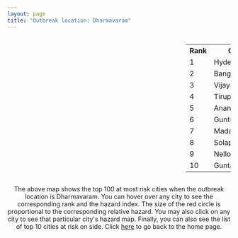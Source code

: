 ```yaml
---
layout: page
title: "Outbreak location: Dharmavaram"
---
```

<div style="width: 100%; overflow: auto;">
<div style="width: 75%; float: left;">
<div id="mapid">
<script src="https://buda-magenta.github.io/hazard_map/load_map.js"></script>

<script>
var marker_outbreak = L.marker([14.422347, 77.720069],{"autoPan": true}).addTo(map); marker_outbreak.bindTooltip("Dharmavaram").openTooltip();

var circle_1 = L.circle([17.388786, 78.461065], {"pane": "markerPane", "color": "red", "fill": true, "fillOpacity": 0.2, "fillRule": "evenodd", "lineCap": "round", "lineJoin": "round", "opacity": 1.0, "radius": 104460, "stroke": true, "weight": 3}).addTo(map);
circle_1.bindTooltip("Hyderabad<br>rank: 1<br>hazard index: 0.104460")
circle_1.bindPopup('<a href="https://buda-magenta.github.io/hazard_map/Hyderabad">Hyderabad</a>')

var circle_2 = L.circle([12.979120, 77.591300], {"pane": "markerPane", "color": "red", "fill": true, "fillOpacity": 0.2, "fillRule": "evenodd", "lineCap": "round", "lineJoin": "round", "opacity": 1.0, "radius": 49329, "stroke": true, "weight": 3}).addTo(map);
circle_2.bindTooltip("Bangalore<br>rank: 2<br>hazard index: 0.049329")
circle_2.bindPopup('<a href="https://buda-magenta.github.io/hazard_map/Bangalore">Bangalore</a>')

var circle_3 = L.circle([16.508759, 80.618510], {"pane": "markerPane", "color": "red", "fill": true, "fillOpacity": 0.2, "fillRule": "evenodd", "lineCap": "round", "lineJoin": "round", "opacity": 1.0, "radius": 42016, "stroke": true, "weight": 3}).addTo(map);
circle_3.bindTooltip("Vijayawada<br>rank: 3<br>hazard index: 0.042017")
circle_3.bindPopup('<a href="https://buda-magenta.github.io/hazard_map/Vijayawada">Vijayawada</a>')

var circle_4 = L.circle([13.631637, 79.423171], {"pane": "markerPane", "color": "red", "fill": true, "fillOpacity": 0.2, "fillRule": "evenodd", "lineCap": "round", "lineJoin": "round", "opacity": 1.0, "radius": 24870, "stroke": true, "weight": 3}).addTo(map);
circle_4.bindTooltip("Tirupati<br>rank: 4<br>hazard index: 0.024871")
circle_4.bindPopup('<a href="https://buda-magenta.github.io/hazard_map/Tirupati">Tirupati</a>')

var circle_5 = L.circle([14.654623, 77.556260], {"pane": "markerPane", "color": "red", "fill": true, "fillOpacity": 0.2, "fillRule": "evenodd", "lineCap": "round", "lineJoin": "round", "opacity": 1.0, "radius": 18659, "stroke": true, "weight": 3}).addTo(map);
circle_5.bindTooltip("Anantapur<br>rank: 5<br>hazard index: 0.018660")
circle_5.bindPopup('<a href="https://buda-magenta.github.io/hazard_map/Anantapur">Anantapur</a>')

var circle_6 = L.circle([16.291519, 80.454159], {"pane": "markerPane", "color": "red", "fill": true, "fillOpacity": 0.2, "fillRule": "evenodd", "lineCap": "round", "lineJoin": "round", "opacity": 1.0, "radius": 14162, "stroke": true, "weight": 3}).addTo(map);
circle_6.bindTooltip("Guntur<br>rank: 6<br>hazard index: 0.014162")
circle_6.bindPopup('<a href="https://buda-magenta.github.io/hazard_map/Guntur">Guntur</a>')

var circle_7 = L.circle([13.573260, 78.479146], {"pane": "markerPane", "color": "red", "fill": true, "fillOpacity": 0.2, "fillRule": "evenodd", "lineCap": "round", "lineJoin": "round", "opacity": 1.0, "radius": 12390, "stroke": true, "weight": 3}).addTo(map);
circle_7.bindTooltip("Madanapalle<br>rank: 7<br>hazard index: 0.012391")
circle_7.bindPopup('<a href="https://buda-magenta.github.io/hazard_map/Madanapalle">Madanapalle</a>')

var circle_8 = L.circle([17.849907, 75.276320], {"pane": "markerPane", "color": "red", "fill": true, "fillOpacity": 0.2, "fillRule": "evenodd", "lineCap": "round", "lineJoin": "round", "opacity": 1.0, "radius": 11582, "stroke": true, "weight": 3}).addTo(map);
circle_8.bindTooltip("Solapur<br>rank: 8<br>hazard index: 0.011582")
circle_8.bindPopup('<a href="https://buda-magenta.github.io/hazard_map/Solapur">Solapur</a>')

var circle_9 = L.circle([14.449372, 79.987376], {"pane": "markerPane", "color": "red", "fill": true, "fillOpacity": 0.2, "fillRule": "evenodd", "lineCap": "round", "lineJoin": "round", "opacity": 1.0, "radius": 9266, "stroke": true, "weight": 3}).addTo(map);
circle_9.bindTooltip("Nellore<br>rank: 9<br>hazard index: 0.009267")
circle_9.bindPopup('<a href="https://buda-magenta.github.io/hazard_map/Nellore">Nellore</a>')

var circle_10 = L.circle([15.119651, 77.455290], {"pane": "markerPane", "color": "red", "fill": true, "fillOpacity": 0.2, "fillRule": "evenodd", "lineCap": "round", "lineJoin": "round", "opacity": 1.0, "radius": 7745, "stroke": true, "weight": 3}).addTo(map);
circle_10.bindTooltip("Guntakal<br>rank: 10<br>hazard index: 0.007745")
circle_10.bindPopup('<a href="https://buda-magenta.github.io/hazard_map/Guntakal">Guntakal</a>')

var circle_11 = L.circle([15.143395, 76.919388], {"pane": "markerPane", "color": "red", "fill": true, "fillOpacity": 0.2, "fillRule": "evenodd", "lineCap": "round", "lineJoin": "round", "opacity": 1.0, "radius": 6028, "stroke": true, "weight": 3}).addTo(map);
circle_11.bindTooltip("Bellary<br>rank: 11<br>hazard index: 0.006028")
circle_11.bindPopup('<a href="https://buda-magenta.github.io/hazard_map/Bellary">Bellary</a>')

var circle_12 = L.circle([15.475377, 78.478558], {"pane": "markerPane", "color": "red", "fill": true, "fillOpacity": 0.2, "fillRule": "evenodd", "lineCap": "round", "lineJoin": "round", "opacity": 1.0, "radius": 5290, "stroke": true, "weight": 3}).addTo(map);
circle_12.bindTooltip("Nandyal<br>rank: 12<br>hazard index: 0.005291")
circle_12.bindPopup('<a href="https://buda-magenta.github.io/hazard_map/Nandyal">Nandyal</a>')

var circle_13 = L.circle([13.826383, 77.493772], {"pane": "markerPane", "color": "red", "fill": true, "fillOpacity": 0.2, "fillRule": "evenodd", "lineCap": "round", "lineJoin": "round", "opacity": 1.0, "radius": 4957, "stroke": true, "weight": 3}).addTo(map);
circle_13.bindTooltip("Hindupur<br>rank: 13<br>hazard index: 0.004958")
circle_13.bindPopup('<a href="https://buda-magenta.github.io/hazard_map/Hindupur">Hindupur</a>')

var circle_14 = L.circle([16.083333, 77.166667], {"pane": "markerPane", "color": "red", "fill": true, "fillOpacity": 0.2, "fillRule": "evenodd", "lineCap": "round", "lineJoin": "round", "opacity": 1.0, "radius": 4449, "stroke": true, "weight": 3}).addTo(map);
circle_14.bindTooltip("Raichur<br>rank: 14<br>hazard index: 0.004450")
circle_14.bindPopup('<a href="https://buda-magenta.github.io/hazard_map/Raichur">Raichur</a>')

var circle_15 = L.circle([14.906956, 78.009707], {"pane": "markerPane", "color": "red", "fill": true, "fillOpacity": 0.2, "fillRule": "evenodd", "lineCap": "round", "lineJoin": "round", "opacity": 1.0, "radius": 3958, "stroke": true, "weight": 3}).addTo(map);
circle_15.bindTooltip("Tadipatri<br>rank: 15<br>hazard index: 0.003959")
circle_15.bindPopup('<a href="https://buda-magenta.github.io/hazard_map/Tadipatri">Tadipatri</a>')

var circle_16 = L.circle([14.752266, 78.548552], {"pane": "markerPane", "color": "red", "fill": true, "fillOpacity": 0.2, "fillRule": "evenodd", "lineCap": "round", "lineJoin": "round", "opacity": 1.0, "radius": 3952, "stroke": true, "weight": 3}).addTo(map);
circle_16.bindTooltip("Proddatur<br>rank: 16<br>hazard index: 0.003952")
circle_16.bindPopup('<a href="https://buda-magenta.github.io/hazard_map/Proddatur">Proddatur</a>')

var circle_17 = L.circle([15.507555, 80.060800], {"pane": "markerPane", "color": "red", "fill": true, "fillOpacity": 0.2, "fillRule": "evenodd", "lineCap": "round", "lineJoin": "round", "opacity": 1.0, "radius": 3720, "stroke": true, "weight": 3}).addTo(map);
circle_17.bindTooltip("Ongole<br>rank: 17<br>hazard index: 0.003720")
circle_17.bindPopup('<a href="https://buda-magenta.github.io/hazard_map/Ongole">Ongole</a>')

var circle_18 = L.circle([16.181939, 81.135130], {"pane": "markerPane", "color": "red", "fill": true, "fillOpacity": 0.2, "fillRule": "evenodd", "lineCap": "round", "lineJoin": "round", "opacity": 1.0, "radius": 3335, "stroke": true, "weight": 3}).addTo(map);
circle_18.bindTooltip("Machilipatnam<br>rank: 18<br>hazard index: 0.003336")
circle_18.bindPopup('<a href="https://buda-magenta.github.io/hazard_map/Machilipatnam">Machilipatnam</a>')

var circle_19 = L.circle([16.237773, 80.646422], {"pane": "markerPane", "color": "red", "fill": true, "fillOpacity": 0.2, "fillRule": "evenodd", "lineCap": "round", "lineJoin": "round", "opacity": 1.0, "radius": 3019, "stroke": true, "weight": 3}).addTo(map);
circle_19.bindTooltip("Tenali<br>rank: 19<br>hazard index: 0.003020")
circle_19.bindPopup('<a href="https://buda-magenta.github.io/hazard_map/Tenali">Tenali</a>')

var circle_20 = L.circle([22.541418, 88.357691], {"pane": "markerPane", "color": "red", "fill": true, "fillOpacity": 0.2, "fillRule": "evenodd", "lineCap": "round", "lineJoin": "round", "opacity": 1.0, "radius": 2626, "stroke": true, "weight": 3}).addTo(map);
circle_20.bindTooltip("Kolkata<br>rank: 20<br>hazard index: 0.002627")
circle_20.bindPopup('<a href="https://buda-magenta.github.io/hazard_map/Kolkata">Kolkata</a>')

var circle_21 = L.circle([16.238924, 80.047288], {"pane": "markerPane", "color": "red", "fill": true, "fillOpacity": 0.2, "fillRule": "evenodd", "lineCap": "round", "lineJoin": "round", "opacity": 1.0, "radius": 2529, "stroke": true, "weight": 3}).addTo(map);
circle_21.bindTooltip("Narasaraopet<br>rank: 21<br>hazard index: 0.002529")
circle_21.bindPopup('<a href="https://buda-magenta.github.io/hazard_map/Narasaraopet">Narasaraopet</a>')

var circle_22 = L.circle([17.910400, 77.519900], {"pane": "markerPane", "color": "red", "fill": true, "fillOpacity": 0.2, "fillRule": "evenodd", "lineCap": "round", "lineJoin": "round", "opacity": 1.0, "radius": 2502, "stroke": true, "weight": 3}).addTo(map);
circle_22.bindTooltip("Bidar<br>rank: 22<br>hazard index: 0.002502")
circle_22.bindPopup('<a href="https://buda-magenta.github.io/hazard_map/Bidar">Bidar</a>')

var circle_23 = L.circle([16.432998, 80.993715], {"pane": "markerPane", "color": "red", "fill": true, "fillOpacity": 0.2, "fillRule": "evenodd", "lineCap": "round", "lineJoin": "round", "opacity": 1.0, "radius": 2374, "stroke": true, "weight": 3}).addTo(map);
circle_23.bindTooltip("Gudivada<br>rank: 23<br>hazard index: 0.002375")
circle_23.bindPopup('<a href="https://buda-magenta.github.io/hazard_map/Gudivada">Gudivada</a>')

var circle_24 = L.circle([12.305183, 76.655361], {"pane": "markerPane", "color": "red", "fill": true, "fillOpacity": 0.2, "fillRule": "evenodd", "lineCap": "round", "lineJoin": "round", "opacity": 1.0, "radius": 2318, "stroke": true, "weight": 3}).addTo(map);
circle_24.bindTooltip("Mysore<br>rank: 24<br>hazard index: 0.002319")
circle_24.bindPopup('<a href="https://buda-magenta.github.io/hazard_map/Mysore">Mysore</a>')

var circle_25 = L.circle([17.980609, 79.598212], {"pane": "markerPane", "color": "red", "fill": true, "fillOpacity": 0.2, "fillRule": "evenodd", "lineCap": "round", "lineJoin": "round", "opacity": 1.0, "radius": 2281, "stroke": true, "weight": 3}).addTo(map);
circle_25.bindTooltip("Warangal<br>rank: 25<br>hazard index: 0.002281")
circle_25.bindPopup('<a href="https://buda-magenta.github.io/hazard_map/Warangal">Warangal</a>')

var circle_26 = L.circle([13.160105, 79.155551], {"pane": "markerPane", "color": "red", "fill": true, "fillOpacity": 0.2, "fillRule": "evenodd", "lineCap": "round", "lineJoin": "round", "opacity": 1.0, "radius": 2241, "stroke": true, "weight": 3}).addTo(map);
circle_26.bindTooltip("Chittoor<br>rank: 26<br>hazard index: 0.002241")
circle_26.bindPopup('<a href="https://buda-magenta.github.io/hazard_map/Chittoor">Chittoor</a>')

var circle_27 = L.circle([19.075990, 72.877393], {"pane": "markerPane", "color": "red", "fill": true, "fillOpacity": 0.2, "fillRule": "evenodd", "lineCap": "round", "lineJoin": "round", "opacity": 1.0, "radius": 2096, "stroke": true, "weight": 3}).addTo(map);
circle_27.bindTooltip("Mumbai<br>rank: 27<br>hazard index: 0.002097")
circle_27.bindPopup('<a href="https://buda-magenta.github.io/hazard_map/Mumbai">Mumbai</a>')

var circle_28 = L.circle([15.830925, 78.042537], {"pane": "markerPane", "color": "red", "fill": true, "fillOpacity": 0.2, "fillRule": "evenodd", "lineCap": "round", "lineJoin": "round", "opacity": 1.0, "radius": 2086, "stroke": true, "weight": 3}).addTo(map);
circle_28.bindTooltip("Kurnool<br>rank: 28<br>hazard index: 0.002087")
circle_28.bindPopup('<a href="https://buda-magenta.github.io/hazard_map/Kurnool">Kurnool</a>')

var circle_29 = L.circle([14.466127, 75.920636], {"pane": "markerPane", "color": "red", "fill": true, "fillOpacity": 0.2, "fillRule": "evenodd", "lineCap": "round", "lineJoin": "round", "opacity": 1.0, "radius": 2007, "stroke": true, "weight": 3}).addTo(map);
circle_29.bindTooltip("Davanagere<br>rank: 29<br>hazard index: 0.002008")
circle_29.bindPopup('<a href="https://buda-magenta.github.io/hazard_map/Davanagere">Davanagere</a>')

var circle_30 = L.circle([13.083694, 80.270186], {"pane": "markerPane", "color": "red", "fill": true, "fillOpacity": 0.2, "fillRule": "evenodd", "lineCap": "round", "lineJoin": "round", "opacity": 1.0, "radius": 1998, "stroke": true, "weight": 3}).addTo(map);
circle_30.bindTooltip("Chennai<br>rank: 30<br>hazard index: 0.001999")
circle_30.bindPopup('<a href="https://buda-magenta.github.io/hazard_map/Chennai">Chennai</a>')

var circle_31 = L.circle([16.094950, 80.165878], {"pane": "markerPane", "color": "red", "fill": true, "fillOpacity": 0.2, "fillRule": "evenodd", "lineCap": "round", "lineJoin": "round", "opacity": 1.0, "radius": 1956, "stroke": true, "weight": 3}).addTo(map);
circle_31.bindTooltip("Chilakaluripet<br>rank: 31<br>hazard index: 0.001957")
circle_31.bindPopup('<a href="https://buda-magenta.github.io/hazard_map/Chilakaluripet">Chilakaluripet</a>')

var circle_32 = L.circle([28.651718, 77.221939], {"pane": "markerPane", "color": "red", "fill": true, "fillOpacity": 0.2, "fillRule": "evenodd", "lineCap": "round", "lineJoin": "round", "opacity": 1.0, "radius": 1807, "stroke": true, "weight": 3}).addTo(map);
circle_32.bindTooltip("Delhi<br>rank: 32<br>hazard index: 0.001808")
circle_32.bindPopup('<a href="https://buda-magenta.github.io/hazard_map/Delhi">Delhi</a>')

var circle_33 = L.circle([15.266493, 76.387230], {"pane": "markerPane", "color": "red", "fill": true, "fillOpacity": 0.2, "fillRule": "evenodd", "lineCap": "round", "lineJoin": "round", "opacity": 1.0, "radius": 1796, "stroke": true, "weight": 3}).addTo(map);
circle_33.bindTooltip("Hospet<br>rank: 33<br>hazard index: 0.001796")
circle_33.bindPopup('<a href="https://buda-magenta.github.io/hazard_map/Hospet">Hospet</a>')

var circle_34 = L.circle([26.055318, 82.993139], {"pane": "markerPane", "color": "red", "fill": true, "fillOpacity": 0.2, "fillRule": "evenodd", "lineCap": "round", "lineJoin": "round", "opacity": 1.0, "radius": 1749, "stroke": true, "weight": 3}).addTo(map);
circle_34.bindTooltip("Nizamabad<br>rank: 34<br>hazard index: 0.001749")
circle_34.bindPopup('<a href="https://buda-magenta.github.io/hazard_map/Nizamabad">Nizamabad</a>')

var circle_35 = L.circle([14.475294, 78.821686], {"pane": "markerPane", "color": "red", "fill": true, "fillOpacity": 0.2, "fillRule": "evenodd", "lineCap": "round", "lineJoin": "round", "opacity": 1.0, "radius": 1577, "stroke": true, "weight": 3}).addTo(map);
circle_35.bindTooltip("Kadapa<br>rank: 35<br>hazard index: 0.001577")
circle_35.bindPopup('<a href="https://buda-magenta.github.io/hazard_map/Kadapa">Kadapa</a>')

var circle_36 = L.circle([18.793568, 80.815939], {"pane": "markerPane", "color": "red", "fill": true, "fillOpacity": 0.2, "fillRule": "evenodd", "lineCap": "round", "lineJoin": "round", "opacity": 1.0, "radius": 1547, "stroke": true, "weight": 3}).addTo(map);
circle_36.bindTooltip("Bijapur<br>rank: 36<br>hazard index: 0.001547")
circle_36.bindPopup('<a href="https://buda-magenta.github.io/hazard_map/Bijapur">Bijapur</a>')

var circle_37 = L.circle([15.431506, 76.532774], {"pane": "markerPane", "color": "red", "fill": true, "fillOpacity": 0.2, "fillRule": "evenodd", "lineCap": "round", "lineJoin": "round", "opacity": 1.0, "radius": 1501, "stroke": true, "weight": 3}).addTo(map);
circle_37.bindTooltip("Gangawati<br>rank: 37<br>hazard index: 0.001502")
circle_37.bindPopup('<a href="https://buda-magenta.github.io/hazard_map/Gangawati">Gangawati</a>')

var circle_38 = L.circle([16.542769, 81.527344], {"pane": "markerPane", "color": "red", "fill": true, "fillOpacity": 0.2, "fillRule": "evenodd", "lineCap": "round", "lineJoin": "round", "opacity": 1.0, "radius": 1468, "stroke": true, "weight": 3}).addTo(map);
circle_38.bindTooltip("Bhimavaram<br>rank: 38<br>hazard index: 0.001468")
circle_38.bindPopup('<a href="https://buda-magenta.github.io/hazard_map/Bhimavaram">Bhimavaram</a>')

var circle_39 = L.circle([16.743454, 77.992319], {"pane": "markerPane", "color": "red", "fill": true, "fillOpacity": 0.2, "fillRule": "evenodd", "lineCap": "round", "lineJoin": "round", "opacity": 1.0, "radius": 1466, "stroke": true, "weight": 3}).addTo(map);
circle_39.bindTooltip("Mahbubnagar<br>rank: 39<br>hazard index: 0.001466")
circle_39.bindPopup('<a href="https://buda-magenta.github.io/hazard_map/Mahbubnagar">Mahbubnagar</a>')

var circle_40 = L.circle([17.723128, 83.301284], {"pane": "markerPane", "color": "red", "fill": true, "fillOpacity": 0.2, "fillRule": "evenodd", "lineCap": "round", "lineJoin": "round", "opacity": 1.0, "radius": 1429, "stroke": true, "weight": 3}).addTo(map);
circle_40.bindTooltip("Visakhapatnam<br>rank: 40<br>hazard index: 0.001429")
circle_40.bindPopup('<a href="https://buda-magenta.github.io/hazard_map/Visakhapatnam">Visakhapatnam</a>')

var circle_41 = L.circle([13.340077, 77.100621], {"pane": "markerPane", "color": "red", "fill": true, "fillOpacity": 0.2, "fillRule": "evenodd", "lineCap": "round", "lineJoin": "round", "opacity": 1.0, "radius": 1411, "stroke": true, "weight": 3}).addTo(map);
circle_41.bindTooltip("Tumkur<br>rank: 41<br>hazard index: 0.001411")
circle_41.bindPopup('<a href="https://buda-magenta.github.io/hazard_map/Tumkur">Tumkur</a>')

var circle_42 = L.circle([15.631900, 77.275900], {"pane": "markerPane", "color": "red", "fill": true, "fillOpacity": 0.2, "fillRule": "evenodd", "lineCap": "round", "lineJoin": "round", "opacity": 1.0, "radius": 1360, "stroke": true, "weight": 3}).addTo(map);
circle_42.bindTooltip("Adoni<br>rank: 42<br>hazard index: 0.001361")
circle_42.bindPopup('<a href="https://buda-magenta.github.io/hazard_map/Adoni">Adoni</a>')

var circle_43 = L.circle([18.761516, 79.478785], {"pane": "markerPane", "color": "red", "fill": true, "fillOpacity": 0.2, "fillRule": "evenodd", "lineCap": "round", "lineJoin": "round", "opacity": 1.0, "radius": 1268, "stroke": true, "weight": 3}).addTo(map);
circle_43.bindTooltip("Ramagundam<br>rank: 43<br>hazard index: 0.001268")
circle_43.bindPopup('<a href="https://buda-magenta.github.io/hazard_map/Ramagundam">Ramagundam</a>')

var circle_44 = L.circle([17.166667, 77.083333], {"pane": "markerPane", "color": "red", "fill": true, "fillOpacity": 0.2, "fillRule": "evenodd", "lineCap": "round", "lineJoin": "round", "opacity": 1.0, "radius": 975, "stroke": true, "weight": 3}).addTo(map);
circle_44.bindTooltip("Gulbarga<br>rank: 44<br>hazard index: 0.000975")
circle_44.bindPopup('<a href="https://buda-magenta.github.io/hazard_map/Gulbarga">Gulbarga</a>')

var circle_45 = L.circle([19.169335, 77.311013], {"pane": "markerPane", "color": "red", "fill": true, "fillOpacity": 0.2, "fillRule": "evenodd", "lineCap": "round", "lineJoin": "round", "opacity": 1.0, "radius": 886, "stroke": true, "weight": 3}).addTo(map);
circle_45.bindTooltip("Nanded Waghala<br>rank: 45<br>hazard index: 0.000887")
circle_45.bindPopup('<a href="https://buda-magenta.github.io/hazard_map/Nanded_Waghala">Nanded Waghala</a>')

var circle_46 = L.circle([18.351469, 76.755121], {"pane": "markerPane", "color": "red", "fill": true, "fillOpacity": 0.2, "fillRule": "evenodd", "lineCap": "round", "lineJoin": "round", "opacity": 1.0, "radius": 804, "stroke": true, "weight": 3}).addTo(map);
circle_46.bindTooltip("Latur<br>rank: 46<br>hazard index: 0.000804")
circle_46.bindPopup('<a href="https://buda-magenta.github.io/hazard_map/Latur">Latur</a>')

var circle_47 = L.circle([11.664300, 78.146000], {"pane": "markerPane", "color": "red", "fill": true, "fillOpacity": 0.2, "fillRule": "evenodd", "lineCap": "round", "lineJoin": "round", "opacity": 1.0, "radius": 777, "stroke": true, "weight": 3}).addTo(map);
circle_47.bindTooltip("Salem<br>rank: 47<br>hazard index: 0.000778")
circle_47.bindPopup('<a href="https://buda-magenta.github.io/hazard_map/Salem">Salem</a>')

var circle_48 = L.circle([18.521428, 73.854454], {"pane": "markerPane", "color": "red", "fill": true, "fillOpacity": 0.2, "fillRule": "evenodd", "lineCap": "round", "lineJoin": "round", "opacity": 1.0, "radius": 730, "stroke": true, "weight": 3}).addTo(map);
circle_48.bindTooltip("Pune<br>rank: 48<br>hazard index: 0.000731")
circle_48.bindPopup('<a href="https://buda-magenta.github.io/hazard_map/Pune">Pune</a>')

var circle_49 = L.circle([15.426365, 75.630079], {"pane": "markerPane", "color": "red", "fill": true, "fillOpacity": 0.2, "fillRule": "evenodd", "lineCap": "round", "lineJoin": "round", "opacity": 1.0, "radius": 708, "stroke": true, "weight": 3}).addTo(map);
circle_49.bindTooltip("Gadag<br>rank: 49<br>hazard index: 0.000708")
circle_49.bindPopup('<a href="https://buda-magenta.github.io/hazard_map/Gadag">Gadag</a>')

var circle_50 = L.circle([12.955100, 78.269900], {"pane": "markerPane", "color": "red", "fill": true, "fillOpacity": 0.2, "fillRule": "evenodd", "lineCap": "round", "lineJoin": "round", "opacity": 1.0, "radius": 682, "stroke": true, "weight": 3}).addTo(map);
circle_50.bindTooltip("Robertson Pet<br>rank: 50<br>hazard index: 0.000683")
circle_50.bindPopup('<a href="https://buda-magenta.github.io/hazard_map/Robertson_Pet">Robertson Pet</a>')

var circle_51 = L.circle([18.434644, 79.132265], {"pane": "markerPane", "color": "red", "fill": true, "fillOpacity": 0.2, "fillRule": "evenodd", "lineCap": "round", "lineJoin": "round", "opacity": 1.0, "radius": 661, "stroke": true, "weight": 3}).addTo(map);
circle_51.bindTooltip("Karimnagar<br>rank: 51<br>hazard index: 0.000661")
circle_51.bindPopup('<a href="https://buda-magenta.github.io/hazard_map/Karimnagar">Karimnagar</a>')

var circle_52 = L.circle([14.226644, 76.400512], {"pane": "markerPane", "color": "red", "fill": true, "fillOpacity": 0.2, "fillRule": "evenodd", "lineCap": "round", "lineJoin": "round", "opacity": 1.0, "radius": 645, "stroke": true, "weight": 3}).addTo(map);
circle_52.bindTooltip("Chitradurga<br>rank: 52<br>hazard index: 0.000646")
circle_52.bindPopup('<a href="https://buda-magenta.github.io/hazard_map/Chitradurga">Chitradurga</a>')

var circle_53 = L.circle([13.137000, 78.133961], {"pane": "markerPane", "color": "red", "fill": true, "fillOpacity": 0.2, "fillRule": "evenodd", "lineCap": "round", "lineJoin": "round", "opacity": 1.0, "radius": 639, "stroke": true, "weight": 3}).addTo(map);
circle_53.bindTooltip("Kolar<br>rank: 53<br>hazard index: 0.000639")
circle_53.bindPopup('<a href="https://buda-magenta.github.io/hazard_map/Kolar">Kolar</a>')

var circle_54 = L.circle([20.266777, 85.843559], {"pane": "markerPane", "color": "red", "fill": true, "fillOpacity": 0.2, "fillRule": "evenodd", "lineCap": "round", "lineJoin": "round", "opacity": 1.0, "radius": 630, "stroke": true, "weight": 3}).addTo(map);
circle_54.bindTooltip("Bhubaneswar<br>rank: 54<br>hazard index: 0.000630")
circle_54.bindPopup('<a href="https://buda-magenta.github.io/hazard_map/Bhubaneswar">Bhubaneswar</a>')

var circle_55 = L.circle([17.005045, 81.780473], {"pane": "markerPane", "color": "red", "fill": true, "fillOpacity": 0.2, "fillRule": "evenodd", "lineCap": "round", "lineJoin": "round", "opacity": 1.0, "radius": 584, "stroke": true, "weight": 3}).addTo(map);
circle_55.bindTooltip("Rajahmundry<br>rank: 55<br>hazard index: 0.000584")
circle_55.bindPopup('<a href="https://buda-magenta.github.io/hazard_map/Rajahmundry">Rajahmundry</a>')

var circle_56 = L.circle([16.857964, 79.217494], {"pane": "markerPane", "color": "red", "fill": true, "fillOpacity": 0.2, "fillRule": "evenodd", "lineCap": "round", "lineJoin": "round", "opacity": 1.0, "radius": 566, "stroke": true, "weight": 3}).addTo(map);
circle_56.bindTooltip("Nalgonda<br>rank: 56<br>hazard index: 0.000567")
circle_56.bindPopup('<a href="https://buda-magenta.github.io/hazard_map/Nalgonda">Nalgonda</a>')

var circle_57 = L.circle([12.732884, 77.830948], {"pane": "markerPane", "color": "red", "fill": true, "fillOpacity": 0.2, "fillRule": "evenodd", "lineCap": "round", "lineJoin": "round", "opacity": 1.0, "radius": 561, "stroke": true, "weight": 3}).addTo(map);
circle_57.bindTooltip("Hosur<br>rank: 57<br>hazard index: 0.000561")
circle_57.bindPopup('<a href="https://buda-magenta.github.io/hazard_map/Hosur">Hosur</a>')

var circle_58 = L.circle([19.290314, 76.602903], {"pane": "markerPane", "color": "red", "fill": true, "fillOpacity": 0.2, "fillRule": "evenodd", "lineCap": "round", "lineJoin": "round", "opacity": 1.0, "radius": 486, "stroke": true, "weight": 3}).addTo(map);
circle_58.bindTooltip("Parbhani<br>rank: 58<br>hazard index: 0.000487")
circle_58.bindPopup('<a href="https://buda-magenta.github.io/hazard_map/Parbhani">Parbhani</a>')

var circle_59 = L.circle([17.500000, 80.333333], {"pane": "markerPane", "color": "red", "fill": true, "fillOpacity": 0.2, "fillRule": "evenodd", "lineCap": "round", "lineJoin": "round", "opacity": 1.0, "radius": 472, "stroke": true, "weight": 3}).addTo(map);
circle_59.bindTooltip("Khammam<br>rank: 59<br>hazard index: 0.000473")
circle_59.bindPopup('<a href="https://buda-magenta.github.io/hazard_map/Khammam">Khammam</a>')

var circle_60 = L.circle([16.870988, 79.561398], {"pane": "markerPane", "color": "red", "fill": true, "fillOpacity": 0.2, "fillRule": "evenodd", "lineCap": "round", "lineJoin": "round", "opacity": 1.0, "radius": 435, "stroke": true, "weight": 3}).addTo(map);
circle_60.bindTooltip("Miryalaguda<br>rank: 60<br>hazard index: 0.000435")
circle_60.bindPopup('<a href="https://buda-magenta.github.io/hazard_map/Miryalaguda">Miryalaguda</a>')

var circle_61 = L.circle([23.021624, 72.579707], {"pane": "markerPane", "color": "red", "fill": true, "fillOpacity": 0.2, "fillRule": "evenodd", "lineCap": "round", "lineJoin": "round", "opacity": 1.0, "radius": 421, "stroke": true, "weight": 3}).addTo(map);
circle_61.bindTooltip("Ahmedabad<br>rank: 61<br>hazard index: 0.000422")
circle_61.bindPopup('<a href="https://buda-magenta.github.io/hazard_map/Ahmedabad">Ahmedabad</a>')

var circle_62 = L.circle([20.843512, 75.525927], {"pane": "markerPane", "color": "red", "fill": true, "fillOpacity": 0.2, "fillRule": "evenodd", "lineCap": "round", "lineJoin": "round", "opacity": 1.0, "radius": 404, "stroke": true, "weight": 3}).addTo(map);
circle_62.bindTooltip("Jalgaon<br>rank: 62<br>hazard index: 0.000405")
circle_62.bindPopup('<a href="https://buda-magenta.github.io/hazard_map/Jalgaon">Jalgaon</a>')

var circle_63 = L.circle([16.943739, 82.235061], {"pane": "markerPane", "color": "red", "fill": true, "fillOpacity": 0.2, "fillRule": "evenodd", "lineCap": "round", "lineJoin": "round", "opacity": 1.0, "radius": 394, "stroke": true, "weight": 3}).addTo(map);
circle_63.bindTooltip("Kakinada<br>rank: 63<br>hazard index: 0.000394")
circle_63.bindPopup('<a href="https://buda-magenta.github.io/hazard_map/Kakinada">Kakinada</a>')

var circle_64 = L.circle([12.794811, 79.000641], {"pane": "markerPane", "color": "red", "fill": true, "fillOpacity": 0.2, "fillRule": "evenodd", "lineCap": "round", "lineJoin": "round", "opacity": 1.0, "radius": 360, "stroke": true, "weight": 3}).addTo(map);
circle_64.bindTooltip("Vellore<br>rank: 64<br>hazard index: 0.000360")
circle_64.bindPopup('<a href="https://buda-magenta.github.io/hazard_map/Vellore">Vellore</a>')

var circle_65 = L.circle([12.523889, 76.896196], {"pane": "markerPane", "color": "red", "fill": true, "fillOpacity": 0.2, "fillRule": "evenodd", "lineCap": "round", "lineJoin": "round", "opacity": 1.0, "radius": 344, "stroke": true, "weight": 3}).addTo(map);
circle_65.bindTooltip("Mandya<br>rank: 65<br>hazard index: 0.000345")
circle_65.bindPopup('<a href="https://buda-magenta.github.io/hazard_map/Mandya">Mandya</a>')

var circle_66 = L.circle([15.398403, 73.812918], {"pane": "markerPane", "color": "red", "fill": true, "fillOpacity": 0.2, "fillRule": "evenodd", "lineCap": "round", "lineJoin": "round", "opacity": 1.0, "radius": 335, "stroke": true, "weight": 3}).addTo(map);
circle_66.bindTooltip("Vasco Da Gama<br>rank: 66<br>hazard index: 0.000336")
circle_66.bindPopup('<a href="https://buda-magenta.github.io/hazard_map/Vasco_Da_Gama">Vasco Da Gama</a>')

var circle_67 = L.circle([16.676135, 81.170868], {"pane": "markerPane", "color": "red", "fill": true, "fillOpacity": 0.2, "fillRule": "evenodd", "lineCap": "round", "lineJoin": "round", "opacity": 1.0, "radius": 329, "stroke": true, "weight": 3}).addTo(map);
circle_67.bindTooltip("Eluru<br>rank: 67<br>hazard index: 0.000329")
circle_67.bindPopup('<a href="https://buda-magenta.github.io/hazard_map/Eluru">Eluru</a>')

var circle_68 = L.circle([16.850253, 74.594888], {"pane": "markerPane", "color": "red", "fill": true, "fillOpacity": 0.2, "fillRule": "evenodd", "lineCap": "round", "lineJoin": "round", "opacity": 1.0, "radius": 329, "stroke": true, "weight": 3}).addTo(map);
circle_68.bindTooltip("Sangli<br>rank: 68<br>hazard index: 0.000329")
circle_68.bindPopup('<a href="https://buda-magenta.github.io/hazard_map/Sangli">Sangli</a>')

var circle_69 = L.circle([12.869810, 74.843008], {"pane": "markerPane", "color": "red", "fill": true, "fillOpacity": 0.2, "fillRule": "evenodd", "lineCap": "round", "lineJoin": "round", "opacity": 1.0, "radius": 318, "stroke": true, "weight": 3}).addTo(map);
circle_69.bindTooltip("Mangalore<br>rank: 69<br>hazard index: 0.000318")
circle_69.bindPopup('<a href="https://buda-magenta.github.io/hazard_map/Mangalore">Mangalore</a>')

var circle_70 = L.circle([21.149813, 79.082056], {"pane": "markerPane", "color": "red", "fill": true, "fillOpacity": 0.2, "fillRule": "evenodd", "lineCap": "round", "lineJoin": "round", "opacity": 1.0, "radius": 316, "stroke": true, "weight": 3}).addTo(map);
circle_70.bindTooltip("Nagpur<br>rank: 70<br>hazard index: 0.000317")
circle_70.bindPopup('<a href="https://buda-magenta.github.io/hazard_map/Nagpur">Nagpur</a>')

var circle_71 = L.circle([19.918233, 75.868625], {"pane": "markerPane", "color": "red", "fill": true, "fillOpacity": 0.2, "fillRule": "evenodd", "lineCap": "round", "lineJoin": "round", "opacity": 1.0, "radius": 309, "stroke": true, "weight": 3}).addTo(map);
circle_71.bindTooltip("Jalna<br>rank: 71<br>hazard index: 0.000309")
circle_71.bindPopup('<a href="https://buda-magenta.github.io/hazard_map/Jalna">Jalna</a>')

var circle_72 = L.circle([18.437436, 77.110521], {"pane": "markerPane", "color": "red", "fill": true, "fillOpacity": 0.2, "fillRule": "evenodd", "lineCap": "round", "lineJoin": "round", "opacity": 1.0, "radius": 309, "stroke": true, "weight": 3}).addTo(map);
circle_72.bindTooltip("Udgir<br>rank: 72<br>hazard index: 0.000309")
circle_72.bindPopup('<a href="https://buda-magenta.github.io/hazard_map/Udgir">Udgir</a>')

var circle_73 = L.circle([26.915458, 75.818982], {"pane": "markerPane", "color": "red", "fill": true, "fillOpacity": 0.2, "fillRule": "evenodd", "lineCap": "round", "lineJoin": "round", "opacity": 1.0, "radius": 306, "stroke": true, "weight": 3}).addTo(map);
circle_73.bindTooltip("Jaipur<br>rank: 73<br>hazard index: 0.000307")
circle_73.bindPopup('<a href="https://buda-magenta.github.io/hazard_map/Jaipur">Jaipur</a>')

var circle_74 = L.circle([9.931308, 76.267414], {"pane": "markerPane", "color": "red", "fill": true, "fillOpacity": 0.2, "fillRule": "evenodd", "lineCap": "round", "lineJoin": "round", "opacity": 1.0, "radius": 297, "stroke": true, "weight": 3}).addTo(map);
circle_74.bindTooltip("Kochi<br>rank: 74<br>hazard index: 0.000298")
circle_74.bindPopup('<a href="https://buda-magenta.github.io/hazard_map/Kochi">Kochi</a>')

var circle_75 = L.circle([13.007082, 76.099270], {"pane": "markerPane", "color": "red", "fill": true, "fillOpacity": 0.2, "fillRule": "evenodd", "lineCap": "round", "lineJoin": "round", "opacity": 1.0, "radius": 289, "stroke": true, "weight": 3}).addTo(map);
circle_75.bindTooltip("Hassan<br>rank: 75<br>hazard index: 0.000289")
circle_75.bindPopup('<a href="https://buda-magenta.github.io/hazard_map/Hassan">Hassan</a>')

var circle_76 = L.circle([16.702841, 74.240533], {"pane": "markerPane", "color": "red", "fill": true, "fillOpacity": 0.2, "fillRule": "evenodd", "lineCap": "round", "lineJoin": "round", "opacity": 1.0, "radius": 277, "stroke": true, "weight": 3}).addTo(map);
circle_76.bindTooltip("Kolhapur<br>rank: 76<br>hazard index: 0.000278")
circle_76.bindPopup('<a href="https://buda-magenta.github.io/hazard_map/Kolhapur">Kolhapur</a>')

var circle_77 = L.circle([12.227213, 79.070156], {"pane": "markerPane", "color": "red", "fill": true, "fillOpacity": 0.2, "fillRule": "evenodd", "lineCap": "round", "lineJoin": "round", "opacity": 1.0, "radius": 276, "stroke": true, "weight": 3}).addTo(map);
circle_77.bindTooltip("Tiruvannamalai<br>rank: 77<br>hazard index: 0.000276")
circle_77.bindPopup('<a href="https://buda-magenta.github.io/hazard_map/Tiruvannamalai">Tiruvannamalai</a>')

var circle_78 = L.circle([11.001812, 76.962843], {"pane": "markerPane", "color": "red", "fill": true, "fillOpacity": 0.2, "fillRule": "evenodd", "lineCap": "round", "lineJoin": "round", "opacity": 1.0, "radius": 272, "stroke": true, "weight": 3}).addTo(map);
circle_78.bindTooltip("Coimbatore<br>rank: 78<br>hazard index: 0.000272")
circle_78.bindPopup('<a href="https://buda-magenta.github.io/hazard_map/Coimbatore">Coimbatore</a>')

var circle_79 = L.circle([13.932609, 75.574978], {"pane": "markerPane", "color": "red", "fill": true, "fillOpacity": 0.2, "fillRule": "evenodd", "lineCap": "round", "lineJoin": "round", "opacity": 1.0, "radius": 266, "stroke": true, "weight": 3}).addTo(map);
circle_79.bindTooltip("Shimoga<br>rank: 79<br>hazard index: 0.000266")
circle_79.bindPopup('<a href="https://buda-magenta.github.io/hazard_map/Shimoga">Shimoga</a>')

var circle_80 = L.circle([25.335649, 83.007629], {"pane": "markerPane", "color": "red", "fill": true, "fillOpacity": 0.2, "fillRule": "evenodd", "lineCap": "round", "lineJoin": "round", "opacity": 1.0, "radius": 238, "stroke": true, "weight": 3}).addTo(map);
circle_80.bindTooltip("Varanasi<br>rank: 80<br>hazard index: 0.000239")
circle_80.bindPopup('<a href="https://buda-magenta.github.io/hazard_map/Varanasi">Varanasi</a>')

var circle_81 = L.circle([21.237947, 81.633683], {"pane": "markerPane", "color": "red", "fill": true, "fillOpacity": 0.2, "fillRule": "evenodd", "lineCap": "round", "lineJoin": "round", "opacity": 1.0, "radius": 233, "stroke": true, "weight": 3}).addTo(map);
circle_81.bindTooltip("Raipur<br>rank: 81<br>hazard index: 0.000234")
circle_81.bindPopup('<a href="https://buda-magenta.github.io/hazard_map/Raipur">Raipur</a>')

var circle_82 = L.circle([15.351838, 75.137985], {"pane": "markerPane", "color": "red", "fill": true, "fillOpacity": 0.2, "fillRule": "evenodd", "lineCap": "round", "lineJoin": "round", "opacity": 1.0, "radius": 226, "stroke": true, "weight": 3}).addTo(map);
circle_82.bindTooltip("Hubli<br>rank: 82<br>hazard index: 0.000226")
circle_82.bindPopup('<a href="https://buda-magenta.github.io/hazard_map/Hubli">Hubli</a>')

var circle_83 = L.circle([18.627929, 73.800983], {"pane": "markerPane", "color": "red", "fill": true, "fillOpacity": 0.2, "fillRule": "evenodd", "lineCap": "round", "lineJoin": "round", "opacity": 1.0, "radius": 208, "stroke": true, "weight": 3}).addTo(map);
circle_83.bindTooltip("Pimpri Chinchwad<br>rank: 83<br>hazard index: 0.000208")
circle_83.bindPopup('<a href="https://buda-magenta.github.io/hazard_map/Pimpri_Chinchwad">Pimpri Chinchwad</a>')

var circle_84 = L.circle([26.838100, 80.934600], {"pane": "markerPane", "color": "red", "fill": true, "fillOpacity": 0.2, "fillRule": "evenodd", "lineCap": "round", "lineJoin": "round", "opacity": 1.0, "radius": 186, "stroke": true, "weight": 3}).addTo(map);
circle_84.bindTooltip("Lucknow<br>rank: 84<br>hazard index: 0.000186")
circle_84.bindPopup('<a href="https://buda-magenta.github.io/hazard_map/Lucknow">Lucknow</a>')

var circle_85 = L.circle([25.531031, 78.652689], {"pane": "markerPane", "color": "red", "fill": true, "fillOpacity": 0.2, "fillRule": "evenodd", "lineCap": "round", "lineJoin": "round", "opacity": 1.0, "radius": 179, "stroke": true, "weight": 3}).addTo(map);
circle_85.bindTooltip("Jhansi<br>rank: 85<br>hazard index: 0.000179")
circle_85.bindPopup('<a href="https://buda-magenta.github.io/hazard_map/Jhansi">Jhansi</a>')

var circle_86 = L.circle([18.112082, 83.405220], {"pane": "markerPane", "color": "red", "fill": true, "fillOpacity": 0.2, "fillRule": "evenodd", "lineCap": "round", "lineJoin": "round", "opacity": 1.0, "radius": 176, "stroke": true, "weight": 3}).addTo(map);
circle_86.bindTooltip("Vizianagaram<br>rank: 86<br>hazard index: 0.000176")
circle_86.bindPopup('<a href="https://buda-magenta.github.io/hazard_map/Vizianagaram">Vizianagaram</a>')

var circle_87 = L.circle([8.576971, 77.050125], {"pane": "markerPane", "color": "red", "fill": true, "fillOpacity": 0.2, "fillRule": "evenodd", "lineCap": "round", "lineJoin": "round", "opacity": 1.0, "radius": 164, "stroke": true, "weight": 3}).addTo(map);
circle_87.bindTooltip("Thiruvananthapuram<br>rank: 87<br>hazard index: 0.000164")
circle_87.bindPopup('<a href="https://buda-magenta.github.io/hazard_map/Thiruvananthapuram">Thiruvananthapuram</a>')

var circle_88 = L.circle([22.720362, 75.868200], {"pane": "markerPane", "color": "red", "fill": true, "fillOpacity": 0.2, "fillRule": "evenodd", "lineCap": "round", "lineJoin": "round", "opacity": 1.0, "radius": 154, "stroke": true, "weight": 3}).addTo(map);
circle_88.bindTooltip("Indore<br>rank: 88<br>hazard index: 0.000155")
circle_88.bindPopup('<a href="https://buda-magenta.github.io/hazard_map/Indore">Indore</a>')

var circle_89 = L.circle([16.185317, 75.696792], {"pane": "markerPane", "color": "red", "fill": true, "fillOpacity": 0.2, "fillRule": "evenodd", "lineCap": "round", "lineJoin": "round", "opacity": 1.0, "radius": 147, "stroke": true, "weight": 3}).addTo(map);
circle_89.bindTooltip("Bagalkot<br>rank: 89<br>hazard index: 0.000148")
circle_89.bindPopup('<a href="https://buda-magenta.github.io/hazard_map/Bagalkot">Bagalkot</a>')

var circle_90 = L.circle([16.876586, 81.545145], {"pane": "markerPane", "color": "red", "fill": true, "fillOpacity": 0.2, "fillRule": "evenodd", "lineCap": "round", "lineJoin": "round", "opacity": 1.0, "radius": 143, "stroke": true, "weight": 3}).addTo(map);
circle_90.bindTooltip("Tadepalligudem<br>rank: 90<br>hazard index: 0.000143")
circle_90.bindPopup('<a href="https://buda-magenta.github.io/hazard_map/Tadepalligudem">Tadepalligudem</a>')

var circle_91 = L.circle([23.370035, 85.325013], {"pane": "markerPane", "color": "red", "fill": true, "fillOpacity": 0.2, "fillRule": "evenodd", "lineCap": "round", "lineJoin": "round", "opacity": 1.0, "radius": 129, "stroke": true, "weight": 3}).addTo(map);
circle_91.bindTooltip("Ranchi<br>rank: 91<br>hazard index: 0.000130")
circle_91.bindPopup('<a href="https://buda-magenta.github.io/hazard_map/Ranchi">Ranchi</a>')

var circle_92 = L.circle([19.194329, 72.970178], {"pane": "markerPane", "color": "red", "fill": true, "fillOpacity": 0.2, "fillRule": "evenodd", "lineCap": "round", "lineJoin": "round", "opacity": 1.0, "radius": 127, "stroke": true, "weight": 3}).addTo(map);
circle_92.bindTooltip("Thane<br>rank: 92<br>hazard index: 0.000128")
circle_92.bindPopup('<a href="https://buda-magenta.github.io/hazard_map/Thane">Thane</a>')

var circle_93 = L.circle([9.926115, 78.114098], {"pane": "markerPane", "color": "red", "fill": true, "fillOpacity": 0.2, "fillRule": "evenodd", "lineCap": "round", "lineJoin": "round", "opacity": 1.0, "radius": 127, "stroke": true, "weight": 3}).addTo(map);
circle_93.bindTooltip("Madurai<br>rank: 93<br>hazard index: 0.000127")
circle_93.bindPopup('<a href="https://buda-magenta.github.io/hazard_map/Madurai">Madurai</a>')

var circle_94 = L.circle([20.166670, 79.172114], {"pane": "markerPane", "color": "red", "fill": true, "fillOpacity": 0.2, "fillRule": "evenodd", "lineCap": "round", "lineJoin": "round", "opacity": 1.0, "radius": 124, "stroke": true, "weight": 3}).addTo(map);
circle_94.bindTooltip("Bhadravati<br>rank: 94<br>hazard index: 0.000124")
circle_94.bindPopup('<a href="https://buda-magenta.github.io/hazard_map/Bhadravati">Bhadravati</a>')

var circle_95 = L.circle([11.369204, 77.676627], {"pane": "markerPane", "color": "red", "fill": true, "fillOpacity": 0.2, "fillRule": "evenodd", "lineCap": "round", "lineJoin": "round", "opacity": 1.0, "radius": 122, "stroke": true, "weight": 3}).addTo(map);
circle_95.bindTooltip("Erode<br>rank: 95<br>hazard index: 0.000123")
circle_95.bindPopup('<a href="https://buda-magenta.github.io/hazard_map/Erode">Erode</a>')

var circle_96 = L.circle([25.133173, 86.525040], {"pane": "markerPane", "color": "red", "fill": true, "fillOpacity": 0.2, "fillRule": "evenodd", "lineCap": "round", "lineJoin": "round", "opacity": 1.0, "radius": 121, "stroke": true, "weight": 3}).addTo(map);
circle_96.bindTooltip("Kharagpur<br>rank: 96<br>hazard index: 0.000121")
circle_96.bindPopup('<a href="https://buda-magenta.github.io/hazard_map/Kharagpur">Kharagpur</a>')

var circle_97 = L.circle([21.170200, 72.831100], {"pane": "markerPane", "color": "red", "fill": true, "fillOpacity": 0.2, "fillRule": "evenodd", "lineCap": "round", "lineJoin": "round", "opacity": 1.0, "radius": 117, "stroke": true, "weight": 3}).addTo(map);
circle_97.bindTooltip("Surat<br>rank: 97<br>hazard index: 0.000118")
circle_97.bindPopup('<a href="https://buda-magenta.github.io/hazard_map/Surat">Surat</a>')

var circle_98 = L.circle([16.695935, 74.455575], {"pane": "markerPane", "color": "red", "fill": true, "fillOpacity": 0.2, "fillRule": "evenodd", "lineCap": "round", "lineJoin": "round", "opacity": 1.0, "radius": 108, "stroke": true, "weight": 3}).addTo(map);
circle_98.bindTooltip("Ichalkaranji<br>rank: 98<br>hazard index: 0.000108")
circle_98.bindPopup('<a href="https://buda-magenta.github.io/hazard_map/Ichalkaranji">Ichalkaranji</a>')

var circle_99 = L.circle([26.180598, 91.753943], {"pane": "markerPane", "color": "red", "fill": true, "fillOpacity": 0.2, "fillRule": "evenodd", "lineCap": "round", "lineJoin": "round", "opacity": 1.0, "radius": 104, "stroke": true, "weight": 3}).addTo(map);
circle_99.bindTooltip("Guwahati<br>rank: 99<br>hazard index: 0.000105")
circle_99.bindPopup('<a href="https://buda-magenta.github.io/hazard_map/Guwahati">Guwahati</a>')

var circle_100 = L.circle([25.609324, 85.123525], {"pane": "markerPane", "color": "red", "fill": true, "fillOpacity": 0.2, "fillRule": "evenodd", "lineCap": "round", "lineJoin": "round", "opacity": 1.0, "radius": 104, "stroke": true, "weight": 3}).addTo(map);
circle_100.bindTooltip("Patna<br>rank: 100<br>hazard index: 0.000105")
circle_100.bindPopup('<a href="https://buda-magenta.github.io/hazard_map/Patna">Patna</a>')
</script>
</div>
</div>


<div style="width: 20%; float: right;">
<table>
<tr>
<th>Rank</th>
<th>City</th>
</tr>

<tr>
<td>1</td>
<td>Hyderabad</td>
</tr>

<tr>
<td>2</td>
<td>Bangalore</td>
</tr>

<tr>
<td>3</td>
<td>Vijayawada</td>
</tr>

<tr>
<td>4</td>
<td>Tirupati</td>
</tr>

<tr>
<td>5</td>
<td>Anantapur</td>
</tr>

<tr>
<td>6</td>
<td>Guntur</td>
</tr>

<tr>
<td>7</td>
<td>Madanapalle</td>
</tr>

<tr>
<td>8</td>
<td>Solapur</td>
</tr>

<tr>
<td>9</td>
<td>Nellore</td>
</tr>

<tr>
<td>10</td>
<td>Guntakal</td>
</tr>

</table>
</div>
</div>


<p align="center"> The above map shows the top 100 at most risk cities when the outbreak location is Dharmavaram. You can hover over any city to see the corresponding rank and the hazard index. The size of the red circle is proportional to the corresponding relative hazard. You may also click on any city to see that particular city's hazard map. Finally, you can also see the list of top 10 cities at risk on side.  Click <a href="https://buda-magenta.github.io/hazard_map/">here</a> to go back to the home page.
</p>